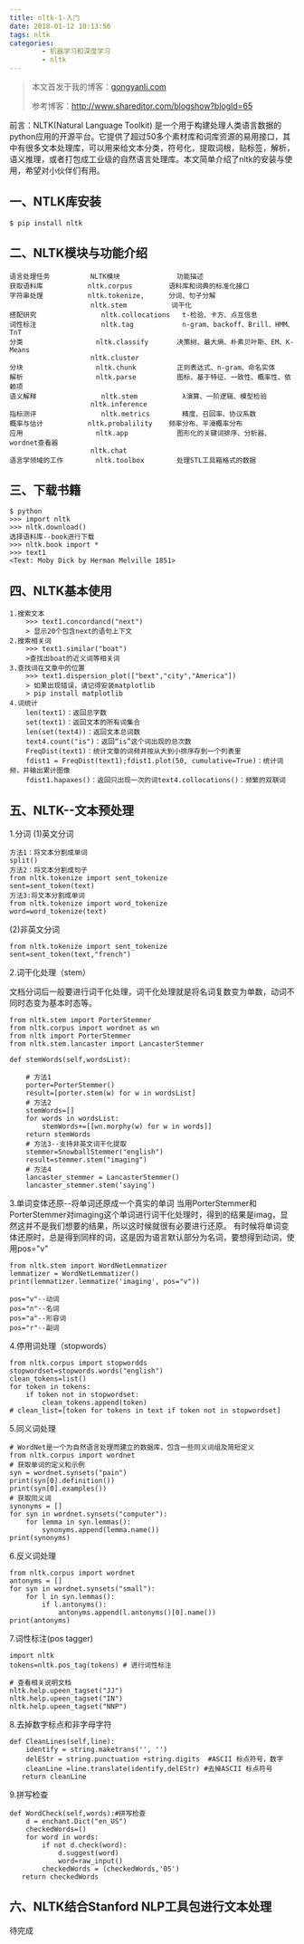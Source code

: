 ```yaml
---
title: nltk-1-入门
date: 2018-01-12 10:13:56
tags: nltk 
categories:
		- 机器学习和深度学习
		- nltk
---
```

>本文首发于我的博客：[gongyanli.com](http://gongyanli.com/(%E4%B8%80)%20nltk%E2%80%94%E2%80%94%E5%85%A5%E9%97%A8/)  
>
>参考博客：http://www.shareditor.com/blogshow?blogId=65  

前言：NLTK(Natural Language Toolkit) 是一个用于构建处理人类语言数据的python应用的开源平台。它提供了超过50多个素材库和词库资源的易用接口，其中有很多文本处理库，可以用来给文本分类，符号化，提取词根，贴标签，解析，语义推理，或者打包成工业级的自然语言处理库。本文简单介绍了nltk的安装与使用，希望对小伙伴们有用。

## 一、NTLK库安装
	$ pip install nltk
## 二、NLTK模块与功能介绍
	
	语言处理任务			NLTK模块				功能描述
	获取语料库			nltk.corpus			语料库和词典的标准化接口
	字符串处理			nltk.tokenize,		分词、句子分解
						nltk.stem			词干化
	搭配研究				nltk.collocations	t-检验、卡方、点互信息
	词性标注				nltk.tag			n-gram、backoff、Brill、HMM、TnT
	分类					nltk.classify		决策树、最大熵、朴素贝叶斯、EM、K-Means
						nltk.cluster		
	分块					nltk.chunk			正则表达式、n-gram、命名实体
	解析					nltk.parse			图标、基于特征、一致性、概率性、依赖项
	语义解释				nltk.stem			λ演算、一阶逻辑、模型检验
						nltk.inference		
	指标测评				nltk.metrics		精度、召回率、协议系数
	概率与估计			nltk.probalility	频率分布、平滑概率分布
	应用					nltk.app			图形化的关键词排序、分析器、wordnet查看器
						nltk.chat
	语言学领域的工作		nltk.toolbox		处理STL工具箱格式的数据
	
## 三、下载书籍
	$ python
	>>> import nltk
	>>> nltk.download()
	选择语料库--book进行下载
	>>> nltk.book import *
	>>> text1
	<Text: Moby Dick by Herman Melville 1851>
## 四、NLTK基本使用

	1.搜索文本
		>>> text1.concordancd("next")
		> 显示20个包含next的语句上下文
	2.搜索相关词
		>>> text1.similar("boat")
		>查找出boat的近义词等相关词
	3.查找词在文章中的位置
		>>> text1.dispersion_plot(["bext","city","America"])
		> 如果出现错误，请记得安装matplotlib
		> pip install matplotlib
	4.词统计
		len(text1)：返回总字数
		set(text1)：返回文本的所有词集合
		len(set(text4))：返回文本总词数
		text4.count("is")：返回“is”这个词出现的总次数
		FreqDist(text1)：统计文章的词频并按从大到小排序存到一个列表里
		fdist1 = FreqDist(text1);fdist1.plot(50, cumulative=True)：统计词频，并输出累计图像
		fdist1.hapaxes()：返回只出现一次的词text4.collocations()：频繁的双联词
## 五、NLTK--文本预处理
1.分词
(1)英文分词

	方法1：将文本分割成单词
	split()
	方法2：将文本分割成句子
	from nltk.tokenize import sent_tokenize
	sent=sent_token(text)
	方法3:将文本分割成单词
	from nltk.tokenize import word_tokenize
	word=word_tokenize(text)
(2)非英文分词

	from nltk.tokenize import sent_tokenize
	sent=sent_token(text,"french")
	
2.词干化处理（stem）

文档分词后一般要进行词干化处理，词干化处理就是将名词复数变为单数，动词不同时态变为基本时态等。

	from nltk.stem import PorterStemmer
	from nltk.corpus import wordnet as wn
	from nltk import PorterStemmer
	from nltk.stem.lancaster import LancasterStemmer
	
	def stemWords(self,wordsList):
		
		# 方法1
		porter=PorterStemmer()
		result=[porter.stem(w) for w in wordsList]
		# 方法2
		stemWords=[]
		for words in wordsList:
			stemWords+=[[wn.morphy(w) for w in words]]
		return stemWords
		# 方法3--支持非英文词干化提取
		stemmer=SnowballStemmer("english")
		result=stemmer.stem("imaging")
		# 方法4
		lancaster_stemmer = LancasterStemmer()
		lancaster_stemmer.stem(‘saying’)
		
3.单词变体还原--将单词还原成一个真实的单词
当用PorterStemmer和PorterStemmer对imaging这个单词进行词干化处理时，得到的结果是imag，显然这并不是我们想要的结果，所以这时候就很有必要进行还原。
有时候将单词变体还原时，总是得到同样的词，这是因为语言默认部分为名词，要想得到动词，使用pos="v"

	from nltk.stem import WordNetLemmatizer
	lemmatizer = WordNetLemmatizer()
	print(lemmatizer.lemmatize('imaging', pos="v"))

	pos="v"--动词
	pos="n"--名词
	pos="a"--形容词
	pos="r"--副词

4.停用词处理（stopwords）
	
	from nltk.corpus import stopwordds
	stopwordset=stopwords.words("english")
	clean_tokens=list()
	for token in tokens:
		if token not in stopwordset:
			clean_tokens.append(token)
	# clean_list=[token for tokens in text if token not in stopwordset]
5.同义词处理
	
	# WordNet是一个为自然语言处理而建立的数据库，包含一些同义词组及简短定义
	from nltk.corpus import wordnet
	# 获取单词的定义和示例
  	syn = wordnet.synsets("pain")
	print(syn[0].definition())
	print(syn[0].examples())
	# 获取同义词
	synonyms = []
	for syn in wordnet.synsets("computer"):
		for lemma in syn.lemmas():
			synonyms.append(lemma.name())
	print(synonyms)
6.反义词处理
	
	from nltk.corpus import wordnet
  	antonyms = []
	for syn in wordnet.synsets("small"):
    	for l in syn.lemmas():
        	if l.antonyms():
            	antonyms.append(l.antonyms()[0].name())
	print(antonyms)
7.词性标注(pos tagger)
	
	import nltk
	tokens=nltk.pos_tag(tokens) # 进行词性标注
	
	# 查看相关说明文档
	nltk.help.upeen_tagset("JJ")
	nltk.help.upeen_tagset("IN")
	nltk.help.upeen_tagset("NNP")
8.去掉数字标点和非字母字符

	def CleanLines(self,line):  
	    identify = string.maketrans('', '')  
	    delEStr = string.punctuation +string.digits  #ASCII 标点符号，数字    
	    cleanLine =line.translate(identify,delEStr) #去掉ASCII 标点符号  
	   return cleanLine  
9.拼写检查

	def WordCheck(self,words):#拼写检查  
	    d = enchant.Dict("en_US")  
	    checkedWords=()  
	    for word in words:  
	        if not d.check(word):  
	            d.suggest(word)  
	            word=raw_input()  
	        checkedWords = (checkedWords,'05')  
	   return checkedWords  

## 六、NLTK结合Stanford NLP工具包进行文本处理
待完成